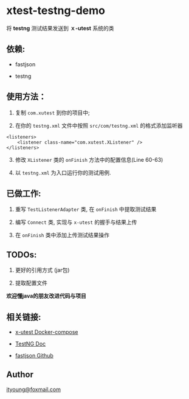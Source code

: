# xtest-testng-demo

将 **testng** 测试结果发送到 **ｘ-utest** 系统的类

## 依赖:

- fastjson

- testng

## 使用方法：

1. 复制 `com.xutest` 到你的项目中;

2. 在你的 `testng.xml` 文件中按照 `src/com/testng.xml` 的格式添加监听器

```
<listeners>
    <listener class-name="com.xutest.XListener" />
</listeners>
```

3. 修改 `XListener` 类的 `onFinish` 方法中的配置信息(Line 60-63)

4. 以 `testng.xml` 为入口运行你的测试用例.

## 已做工作:

1. 重写 `TestListenerAdapter` 类, 在 `onFinish` 中提取测试结果

2. 编写 `Connect` 类, 实现与 `x-utest` 的握手与结果上传

3. 在 `onFinish` 类中添加上传测试结果操作

## TODOs:

1. 更好的引用方式 (jar包)

2. 提取配置文件

**欢迎懂java的朋友改进代码与项目**

## 相关链接:

- [x-utest Docker-compose](https://github.com/x-utest/xtest-docker-compose)

- [TestNG Doc](http://testng.org/doc/)

- [fastjson Github](https://github.com/alibaba/fastjson)

## Author

ityoung@foxmail.com
